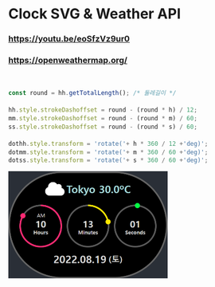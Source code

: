 # Clock SVG & Weather API


### https://youtu.be/eoSfzVz9ur0
### https://openweathermap.org/

<br>


```js
const round = hh.getTotalLength(); /* 둘레길이 */

hh.style.strokeDashoffset = round - (round * h) / 12;
mm.style.strokeDashoffset = round - (round * m) / 60;
ss.style.strokeDashoffset = round - (round * s) / 60;

dothh.style.transform = 'rotate('+ h * 360 / 12 +'deg)';
dotmm.style.transform = 'rotate('+ m * 360 / 60 +'deg)';
dotss.style.transform = 'rotate('+ s * 360 / 60 +'deg)';
```

<img src="./screenshot.png" width="320">
